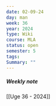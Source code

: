 ```yaml
---
date: 02-09-24
day: man
week: 36
year: 2024
type: Wiki
course: MLA
status: open
semester: 5
tags:
Summary: ""
---
```

##### Weekly note
[[Uge 36 - 2024]]

# 